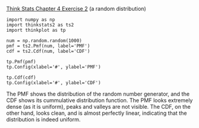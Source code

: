 [Think Stats Chapter 4 Exercise 2](http://greenteapress.com/thinkstats2/html/thinkstats2005.html#toc41) (a random distribution)

```
import numpy as np
import thinkstats2 as ts2
import thinkplot as tp

num = np.random.random(1000)
pmf = ts2.Pmf(num, label='PMF')
cdf = ts2.Cdf(num, label='CDF')

tp.Pmf(pmf)
tp.Config(xlabel='#', ylabel='PMF')

tp.Cdf(cdf)
tp.Config(xlabel='#', ylabel='CDF')
```

The PMF shows the distribution of the random number generator, and the CDF shows its cummulative distribution function. The PMF looks extremely dense (as it is uniform), peaks and valleys are not visible. The CDF, on the other hand, looks clean, and is almost perfectly linear, indicating that the distribution is indeed uniform.
